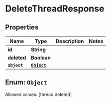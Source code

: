 

# DeleteThreadResponse


## Properties

Name | Type | Description | Notes
------------ | ------------- | ------------- | -------------
**id** | **String** |  | 
**deleted** | **Boolean** |  | 
**`object`** | [**`Object`**](#`Object`) |  | 


## Enum: `Object`
Allowed values: [thread.deleted]




